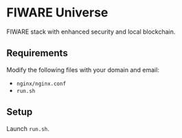 # FIWARE Universe
FIWARE stack with enhanced security and local blockchain.

## Requirements
Modify the following files with your domain and email:
- `nginx/nginx.conf`
- `run.sh`

## Setup
Launch `run.sh`.
